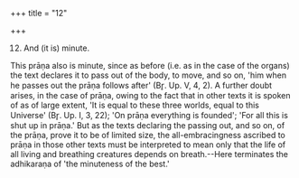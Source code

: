 +++
title = "12"

+++


12. And (it is) minute.

This prāṇa also is minute, since as before (i.e. as in the case of the organs) the text declares it to pass out of the body, to move, and so on, 'him when he passes out the prāṇa follows after' (Br̥. Up. V, 4, 2). A further doubt arises, in the case of prāṇa, owing to the fact that in other texts it is spoken of as of large extent, 'It is equal to these three worlds, equal to this Universe' (Br̥. Up. I, 3, 22); 'On prāṇa everything is founded'; 'For all this is shut up in prāṇa.' But as the texts declaring the passing out, and so on, of the prāṇa, prove it to be of limited size, the all-embracingness ascribed to prāṇa in those other texts must be interpreted to mean only that the life of all living and breathing creatures depends on breath.--Here terminates the adhikaraṇa of 'the minuteness of the best.'

